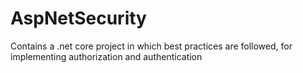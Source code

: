 # AspNetSecurity
Contains a .net core project in which best practices are followed, for implementing authorization and authentication
